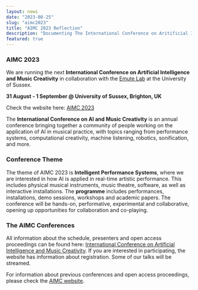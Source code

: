 ```yaml
---
layout: news
date: "2023-08-25"
slug: "aimc2023"
title: "AIMC 2023 Reflection"
description: "Documenting The International Conference on Aritificial Intelligence and Music Creativity"
featured: true
---
```


<script>
import CaptionedImage from "../../components/Images/CaptionedImage.svelte"
</script>


<CaptionedImage
src="news/sussex.jpg"
alt="A picture of the Arts A building."
caption="The Arts A building at Sussex."/>

### AIMC 2023

We are running the next **International Conference on Artificial Intelligence and Music Creativity** in collaboration with the [Emute Lab](http://www.emutelab.org/) at the University of Sussex.

**31 August - 1 September @ University of Sussex, Brighton, UK**

Check the website here: [AIMC 2023](https://aimc2023.pubpub.org)

The **International Conference on AI and Music Creativity** is an annual conference bringing together a community of people working on the application of AI in musical practice, with topics ranging from performance systems, computational creativity,  machine listening, robotics, sonification, and more.

### **Conference Theme**

The theme of AIMC 2023 is **Intelligent Performance Systems**, where we are interested in how AI is applied in real-time artistic performance. This includes physical musical instruments, music theatre, software, as well as interactive installations. The **programme** includes performances, installations, demo sessions, workshops and academic papers. The conference will be hands-on, performative, experimental and collaborative, opening up opportunities for collaboration and co-playing. 

### **The AIMC Conferences**

All information about the schedule, presenters and open access proceedings can be found here: [International Conference on Artificial Intelligence and Music Creativity](https://aimc2023.pubpub.org). If you are interested in participating, the website has information about registration. Some of our talks will be streamed.

For information about previous conferences and open access proceedings, please check the [AIMC website](https://aimusiccreativity.org).


